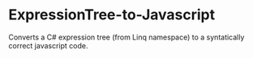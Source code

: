 # ExpressionTree-to-Javascript
Converts a C# expression tree (from Linq namespace) to a syntatically correct javascript code.
